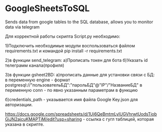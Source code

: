 # GoogleSheetsToSQL
Sends data from google tables to the SQL database, allows you to monitor data via telegram

Для корректной работы  скрипта Script.py необходимо:

1)Подключить необходимые модули
 воспользоваться файлом requirements.txt и командой pip install -r requirements.txt

2)в функции send_telegram: 
 а)Прописать токен для бота
 б)Указать id телеграмм канала(профиля)
 
3)в функции gsheet2BD:
  а)прописать данные для установки связи с БД:
    в переменную engine  - формат postgresql://"пользовательБД":"парольБД"@"IP"/"НазваниеБД"
    в переменную conn - по явно указанным параметрам в функцию
    
  б)credentials_path - указывается имя файла Google Key.json для авторизации.
  
 https://docs.google.com/spreadsheets/d/1Uj6QeBmtmLylUGVhrwtUodsTiobGiJN2ajcuKMAPTiM/edit?usp=sharing - ссылка с гугл таблицей, которая указана в скрипте.
 
  
  
  
  
